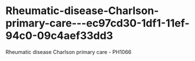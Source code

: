 # Rheumatic-disease-Charlson-primary-care---ec97cd30-1df1-11ef-94c0-09c4aef33dd3
Rheumatic disease Charlson primary care - PH1066
